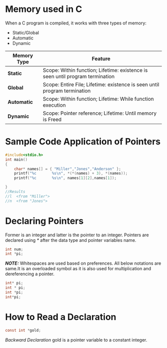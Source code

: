 # Memory used in C
When a C program is compiled, it works with three types of memory:
- Static/Global
- Automatic
- Dynamic

| Memory Type | Feature |
| --- | --- |
| <b>Static</b>      | Scope: Within function; Lifetime: existence is seen until program termination | 
| <b>Global</b>      | Scope: Entire File; Lifetime: existence is seen until program termination     |
| <b>Automatic</b>   | Scope: Within function; Lifetime: While function execution                    |
| <b>Dynamic</b>     | Scope: Pointer reference; Lifetime: Until memory is Freed                     |

# Sample Code Application of Pointers
```C
#include<stdio.h>
int main()
{
	char* names[] = { "Miller","Jones","Anderson" };
	printf("%c       %s\n", *(*(names) + 3), *(names));
	printf("%c       %s\n", names[1][2],names[1]);

}
//Results
//l  <from "Miller">
//n  <from "Jones">
```

# Declaring Pointers
Former is an integer and latter is the pointer to an integer. Pointers are declared using <i>*</i> after the data type and pointer variables name.
```C 
int num;
int *pi;
```
**_NOTE:_** Whitespaces are used based on preferences. All below notations are same.It is an overloaded symbol as it is also
used for multiplication and dereferencing a pointer.

```C
int* pi;
int * pi;
int *pi;
int*pi;
```

# How to Read a Declaration

```C
const int *gold;
```
*Backward Declaration* gold is a pointer variable to a constant integer.
